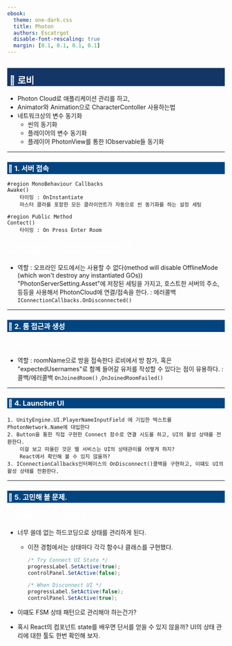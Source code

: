 ```yaml
---
ebook:
  theme: one-dark.css
  title: Photon
  authors: Escatrgot
  disable-font-rescaling: true
  margin: [0.1, 0.1, 0.1, 0.1]
---
```

<style>
        h2:not(.tit) { border-top: 12px solid #143666; border-left: 5px solid #143666; border-right: 5px solid #143666; background-color: #143666; color: #FFF !important; font-weight: bold;}

    h3:not(.tit) { border-top: 3px solid #004480; border: 2px solid #004480; background-color: #004480; color: #FFF !important;}


    h4:not(.tit) { font-weight: bold; color: #FFF !important; }

    summary { cursor:pointer; font-weight:bold; color : #0F0 !important;}

    .red{color: #d93d3d;}
    .darkred{color: #470909;}
    .orange{color: #cf6d1d;}
    .yellow{color: #DD3;}
    .green{color: #25ba00;}
    .blue{color: #169ae0;}
    .pink{color: #d10fd1;}
    .dim{color : #666666;}
    .lime{color : #addb40;}
    
    .container {
        display : flex; 
        flex-direction:row;
        align-items:center;
    }
    .item {
        margin-right:2%;
    }

    @media screen and (min-width:1001px){
        .container {
            width: 90%;
            flex-wrap : nowrap;
            justify-content:center;
        }
    }
    
    @media screen and (max-width:1000px){
        .container {
            width: 98%;
            flex-wrap : nowrap;
            justify-content:center;
        }
    }
    
    @media screen and (max-width:799px){
        .container {
            justify-content:left;
            flex-wrap : wrap;
        }
    }

</style>

## 🔄 로비

* Photon Cloud로 애플리케이션 관리를 하고,
* Animator와 Animation으로 CharacterContoller 사용하는법
* 네트워크상의 변수 동기화
  * 씬의 동기화
  * 플레이어의 변수 동기화 
  * 플레이어 PhotonView를 통한 IObservable들 동기화

---

### 📄 1. 서버 접속

```
#region MonoBehaviour Callbacks
Awake() 
    타이밍 : OnInstantiate
    마스터 클라를 포함한 모든 클라이언트가 자동으로 씬 동기화를 하는 설정 세팅

#region Public Method
Contect() 
    타이밍 : On Press Enter Room 
```

#### 1). `PhotonNetwork.ConnectUsingSettings()` & `Pun2TaskNetwork.ConnectUsingSettingsAsync()`

* 역할
  : 오프라인 모드에서는 사용할 수 없다(method will disable OfflineMode (which won't destroy any instantiated GOs))
  "PhotonServerSetting.Asset"에 저장된 세팅을 가지고, 호스트한 서버의 주소, 등등을 사용해서 PhotonCloud에 연결/접속을 한다.
  : 에러콜백 `IConnectionCallbacks.OnDisconnected()`


---

### 📄 2. 룸 접근과 생성

#### 1). `bool PhotonNetwork.JoinRandomRoom(roomName, expectedUsernames)`

* 역할 
  : roomName으로 방을 접속한다
    로비에서 방 참가, 혹은 "expectedUsernames"로 함꼐 들어갈 유저를 작성할 수 있다는 점이 유용하다.
  : 콜백/에러콜백 `OnJoinedRoom()` ,`OnJoinedRoomFailed()`

---

### 📄 4. Launcher UI 

```
1. UnityEngine.UI.PlayerNameInputField 에 기입한 텍스트를 PhotonNetwork.Name에 대입한다
2. Button을 통한 직접 구현한 Connect 함수로 연결 시도를 하고, UI의 활성 상태를 전환한다.
    이걸 보고 떠올린 것은 웹 서비스는 UI의 상태관리를 어떻게 하지?
    React에서 확인해 볼 수 있지 않을까?
3. IConnectionCallbacks인터페이스의 OnDisconnect()콜백을 구현하고, 이떄도 UI의 활성 상태를 전환한다.
```

---

### 📄 5. 고민해 볼 문제.

#### UI의 상태 관리하다 겪었던 문제

* 너무 쓸데 없는 하드코딩으로 상태를 관리하게 된다.
  * 이전 경험에서는 상태마다 각각 함수나 클래스를 구현했다.
    ```cs
    /* Try Connect UI State */
    progressLabel.SetActive(true);
    controlPanel.SetActive(false);

    /* When Disconnect UI */
    progressLabel.SetActive(false);
    controlPanel.SetActive(true);
    ```
* 이떄도 FSM 상태 패턴으로 관리해야 하는건가?

* 혹시 React의 컴포넌트 state를 배우면 단서를 얻을 수 있지 않을까?
  UI의 상태 관리에 대한 툴도 한번 확인해 보자.
